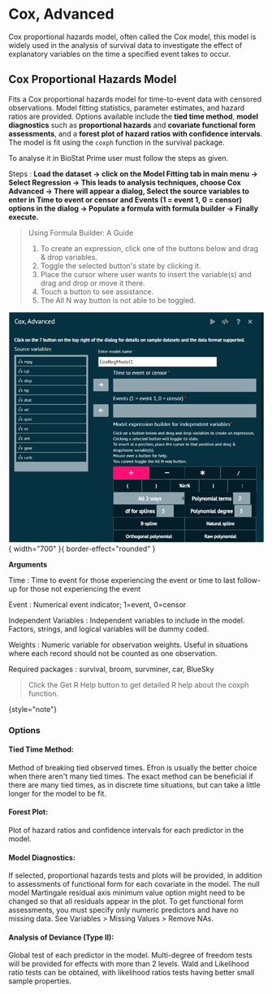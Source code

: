 # Cox, Advanced

Cox proportional hazards model, often called the Cox model, this model is widely used in the analysis of survival data to investigate the effect of explanatory variables on the time a specified event takes to occur.

## Cox Proportional Hazards Model

Fits a Cox proportional hazards model for time-to-event data with censored observations. Model fitting statistics, parameter estimates, and hazard ratios are provided. Options available include the __tied time method__, __model diagnostics__ such as __proportional hazards__ and __covariate functional form assessments__, and a __forest plot of hazard ratios with confidence intervals__. The model is fit using the `coxph` function in the survival package.

To analyse it in BioStat Prime user must follow the steps as given.

Steps
: __Load the dataset -> click on the Model Fitting tab in main menu -> Select Regression -> This leads to analysis techniques, choose Cox Advanced -> There will appear a dialog, Select the source variables to enter in Time to event or censor and Events (1 = event 1, 0 = censor) options in the dialog -> Populate a formula with formula builder -> Finally execute.__

> Using Formula Builder: A Guide
>1.	To create an expression, click one of the buttons below and drag & drop variables.
>2.	Toggle the selected button's state by clicking it.
>3.	Place the cursor where user wants to insert the variable(s) and drag and drop or move it there.
>4.	Touch a button to see assistance.
>5.	The All N way button is not able to be toggled.

![alt text](screenshots/image195.png){ width="700" }{ border-effect="rounded" }

__Arguments__

Time
: Time to event for those experiencing the event or time to last follow-up for those not experiencing the event

Event
: Numerical event indicator; 1=event, 0=censor

Independent Variables
: Independent variables to include in the model. Factors, strings, and logical variables will be dummy coded.

Weights
: Numeric variable for observation weights. Useful in situations where each record should not be counted as one observation.

Required packages
: survival, broom, survminer, car, BlueSky

>Click the Get R Help button to get detailed R help about the coxph function.
> 
{style="note"}

### Options

#### Tied Time Method:

Method of breaking tied observed times. Efron is usually the better choice when there aren't many tied times. The exact method can be beneficial if there are many tied times, as in discrete time situations, but can take a little longer for the model to be fit.

#### Forest Plot:

Plot of hazard ratios and confidence intervals for each predictor in the model.

#### Model Diagnostics:

If selected, proportional hazards tests and plots will be provided, in addition to assessments of functional form for each covariate in the model. The null model Martingale residual axis minimum value option might need to be changed so that all residuals appear in the plot. To get functional form assessments, you must specify only numeric predictors and have no missing data. See Variables > Missing Values > Remove NAs.

#### Analysis of Deviance (Type II): 

Global test of each predictor in the model. Multi-degree of freedom tests will be provided for effects with more than 2 levels. Wald and Likelihood ratio tests can be obtained, with likelihood ratios tests having better small sample properties.